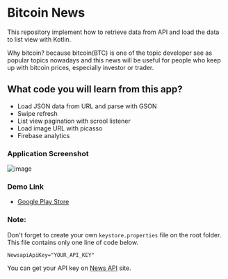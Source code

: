 # Bitcoin  News

This repository implement how to retrieve data from API and load the data to list view with Kotlin.

Why bitcoin? because bitcoin(BTC) is one of the topic developer see as popular topics nowadays and this news will be useful for people who keep up with bitcoin prices, especially investor or trader.

## What code you will learn from this app?

- Load JSON data from URL and parse with GSON
- Swipe refresh
- List view pagination with scrool listener
- Load image URL with picasso
- Firebase analytics

### Application Screenshot
![image](https://lh3.googleusercontent.com/Y7Rilpwga8VO_oykArVrXLSexNZTfcXiChUGuSppRSfM6VS1wADGAHIpzw94eGavG5g=h900)

### Demo Link
- [Google Play Store](https://play.google.com/store/apps/details?id=com.hodiau.bitcoinnews)

### Note:

Don't forget to create your own `keystore.properties` file on the root folder. This file contains only one line of code below.
```
NewsapiApiKey="YOUR_API_KEY"
```
You can get your API key on [News API](https://newsapi.org/) site.
